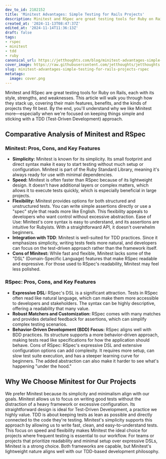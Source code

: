 ```yaml
---
dev_to_id: 2102152
title: 'Minitest Advantages: Simple Testing for Rails Projects'
description: Minitest and RSpec are great testing tools for Ruby on Rails, each with its style, strengths, and...
created_at: '2024-11-13T08:47:37Z'
edited_at: '2024-11-14T11:36:13Z'
draft: false
tags:
- rspec
- minitest
- tdd
- ruby
canonical_url: https://jetthoughts.com/blog/minitest-advantages-simple-testing-for-rails-projects-rspec/
cover_image: https://raw.githubusercontent.com/jetthoughts/jetthoughts.github.io/master/content/blog/minitest-advantages-simple-testing-for-rails-projects-rspec/cover.png
slug: minitest-advantages-simple-testing-for-rails-projects-rspec
metatags:
  image: cover.png
---
```


Minitest and RSpec are great testing tools for Ruby on Rails, each with its style, strengths, and weaknesses. This article will walk you through how they stack up, covering their main features, benefits, and the kinds of projects they fit best. By the end, you'll understand why we like Minitest more—especially when we're focused on keeping things simple and sticking with a TDD (Test-Driven Development) approach.
## Comparative Analysis of Minitest and RSpec

### Minitest: Pros, Cons, and Key Features
- **Simplicity:** Minitest is known for its simplicity. Its small footprint and direct syntax make it easy to start testing without much setup or configuration. Minitest is part of the Ruby Standard Library, meaning it's always ready for use with minimal dependencies.
- **Speed:** Minitest is often faster than RSpec because of its lightweight design. It doesn't have additional layers or complex matters, which allows it to execute tests quickly, which is especially beneficial in large projects.
- **Flexibility:** Minitest provides options for both structured and unstructured tests. You can write simple assertions directly or use a "spec" style that reads more like English. This flexibility appeals to developers who want control without excessive abstraction. Ease of Use: Minitest's core syntax is easy to understand, and its assertions are intuitive for Rubyists. With a straightforward API, it doesn't overwhelm beginners.
- **Integration with TDD**: Minitest is well-suited for TDD practices. Since it emphasizes simplicity, writing tests feels more natural, and developers can focus on the test-driven approach rather than the framework itself.
- **Cons of Minitest:** While fast and flexible, Minitest lacks some of the "DSL" (Domain-Specific Language) features that make RSpec readable and expressive. For those used to RSpec's readability, Minitest may feel less polished.

### RSpec: Pros, Cons, and Key Features
- **Expressive DSL:** RSpec's DSL is a significant attraction. Tests in RSpec often read like natural language, which can make them more accessible to developers and stakeholders. The syntax can be highly descriptive, offering a readability that many value.
- **Robust Matchers and Customization:** RSpec comes with many matches and provides detailed feedback for assertions, which can simplify complex testing scenarios.
- **Behavior-Driven Development (BDD) Focus:** RSpec aligns well with BDD practices. Its structure supports a more behavior-driven approach, making tests read like specifications for how the application should behave. Cons of RSpec: RSpec's expressive DSL and extensive configuration options can add complexity. It requires more setup, can slow test suite execution, and has a steeper learning curve for beginners. The added abstraction can also make it harder to see what's happening "under the hood."

## Why We Choose Minitest for Our Projects
We prefer Minitest because its simplicity and minimalism align with our goals. Minitest allows us to focus on writing good tests without the distraction of a heavy framework or excessive configuration. Its straightforward design is ideal for Test-Driven Development, a practice we highly value.
TDD is about keeping tests as lean as possible and directly connected to the code they're testing. Minitest's simplicity supports this approach by allowing us to write fast, clean, and easy-to-understand tests. This focus on speed and flexibility makes Minitest the ideal choice for projects where frequent testing is essential to our workflow.
For teams or projects that prioritize readability and minimal setup over expressive DSLs, Minitest is a strong choice. Both frameworks are capable, but Minitest's lightweight nature aligns well with our TDD-based development philosophy.